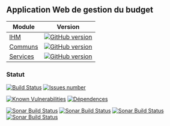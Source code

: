 
## Application Web de gestion du budget

| Module | Version |
|----------|----------|
| [IHM](https://github.com/vzwingma/gestion-budget) |  [![GitHub version](https://badge.fury.io/gh/vzwingma%2Fgestion-budget.svg)](https://badge.fury.io/gh/vzwingma%2Fgestion-budget) |
| [Communs](https://github.com/vzwingma/gestion-budget-communs) | [![GitHub version](https://badge.fury.io/gh/vzwingma%2Fgestion-budget-communs.svg)](https://badge.fury.io/gh/vzwingma%2Fgestion-budget-communs) |
| [Services](https://github.com/vzwingma/gestion-budget-services) | [![GitHub version](https://badge.fury.io/gh/vzwingma%2Fgestion-budget-services.svg)](https://badge.fury.io/gh/vzwingma%2Fgestion-budget-services)

### Statut

<a href='https://travis-ci.org/vzwingma/gestion-budget-ihm/branches'><img src='https://travis-ci.org/vzwingma/gestion-budget-ihm.svg' alt='Build Status' /></a>
<a href='https://github.com/vzwingma/gestion-budget/issues'><img src='http://githubbadges.herokuapp.com/vzwingma/gestion-budget/issues?style=square' alt='Issues number' /></a>

[![Known Vulnerabilities](https://snyk.io/test/github/vzwingma/gestion-budget-ihm/badge.svg)](https://snyk.io/test/github/vzwingma/gestion-budget-ihm)
[![Dépendences](https://img.shields.io/librariesio/github/vzwingma/gestion-budget-ihm.png)](https://libraries.io/github/vzwingma/gestion-budget-ihm)

<a href="https://sonarcloud.io/dashboard?id=gestion-budget-ihm"><img alt="Sonar Build Status" src="https://sonarcloud.io/api/project_badges/measure?project=gestion-budget-ihm&metric=coverage" /></a>
<a href="https://sonarcloud.io/dashboard?id=gestion-budget-ihm"><img alt="Sonar Build Status" src="https://sonarcloud.io/api/project_badges/measure?project=gestion-budget-ihm&metric=sqale_rating" /></a>
<a href="https://sonarcloud.io/dashboard?id=gestion-budget-ihm"><img alt="Sonar Build Status" src="https://sonarcloud.io/api/project_badges/measure?project=gestion-budget-ihm&metric=reliability_rating" /></a>
<a href="https://sonarcloud.io/dashboard?id=gestion-budget-ihm"><img alt="Sonar Build Status" src="https://sonarcloud.io/api/project_badges/measure?project=gestion-budget-ihm&metric=security_rating" /></a>